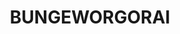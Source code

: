 ---
lastmod: '2025-04-06T06:05:21+00:00'
latitude: -26.73282
layout: suburb
longitude: 148.690231
postcode: '4455'
state: QLD
title: BUNGEWORGORAI
url: /qld/bungeworgorai/
---